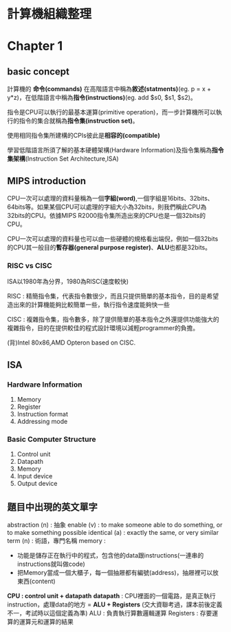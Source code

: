 # 計算機組織整理

# Chapter 1 

## basic concept

計算機的 **命令(commands)** 在高階語言中稱為**敘述(statments)**(eg. p = x + y\*z)，在低階語言中稱為**指令(instructions)**\(eg. add $s0, $s1, $s2)。

指令是CPU可以執行的最基本運算(primitive operation)，而一步計算機所可以執行的指令的集合就稱為**指令集(instruction set)**。

使用相同指令集所建構的CPIs彼此是**相容的(compatible)**

學習低階語言所須了解的基本硬體架構(Hardware Information)及指令集稱為**指令集架構**(Instruction Set Architecture,ISA)

## MIPS introduction

CPU一次可以處理的資料量稱為一個**字組(word)**,一個字組是16bits、32bits、64bits等。如果某個CPU可以處理的字組大小為32bits，則我們稱此CPU為32bits的CPU。依據MIPS R2000指令集所造出來的CPU也是一個32bits的CPU。

CPU一次可以處理的資料量也可以由一些硬體的規格看出端倪，例如一個32bits的CPU其一般目的**暫存器(general purpose register)**、**ALU**也都是32bits。

### RISC vs CISC
ISA以1980年為分界，1980為RISC(速度較快)

RISC : 精簡指令集，代表指令數很少，而且只提供簡單的基本指令，目的是希望造出來的計算機能夠比較簡單一些，執行指令速度能夠快一些

CISC : 複雜指令集，指令數多，除了提供簡單的基本指令之外還提供功能強大的複雜指令，目的在提供較佳的程式設計環境以減輕programmer的負擔。

(背)Intel 80x86,AMD Opteron based on CISC.

## ISA 

### Hardware Information
1. Memory
2. Register
4. Instruction format
5. Addressing mode

### Basic Computer Structure
1. Control unit
2. Datapath
3. Memory
4. Input device
5. Output device



## 題目中出現的英文單字
abstraction (n) : 抽象
enable (v) : to make someone able to do something, or to make something possible
identical (a) : exactly the same, or very similar
term (n) : 術語，專門名稱
memory : 
- 功能是儲存正在執行中的程式，包含他的data跟instructions(一連串的instructions就叫做code)
- 把Memory當成一個大櫃子，每一個抽屜都有編號(address)，抽屜裡可以放東西(content)

**CPU : control unit + datapath**
**datapath** : CPU裡面的一個電路，是真正執行instruction，處理data的地方 = **ALU + Registers** (交大資聯考過，課本前後定義不一，考試時以這個定義為準)
ALU : 負責執行算數邏輯運算
Registers : 存要運算的運算元和運算的結果



